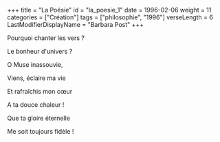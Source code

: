 +++
title = "La Poésie"
id = "la_poesie_1"
date = 1996-02-06
weight = 11
categories = ["Création"]
tags = ["philosophie", "1996"]
verseLength = 6
LastModifierDisplayName = "Barbara Post"
+++

Pourquoi chanter les vers ?

Le bonheur d'univers ?

O Muse inassouvie,

Viens, éclaire ma vie

Et rafraîchis mon cœur

A ta douce chaleur !

Que ta gloire éternelle

Me soit toujours fidèle !
